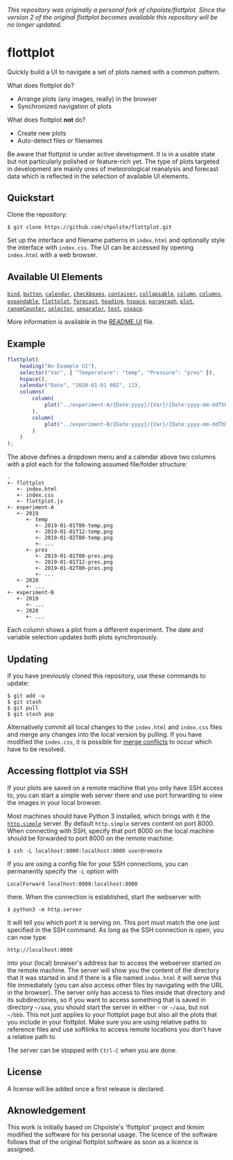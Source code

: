 ###### This repository was originally a personal fork of chpolste/flottplot. Since the version 2 of the original flottplot becomes available this repository will be no longer updated. ######

# flottplot

Quickly build a UI to navigate a set of plots named with a common pattern.

What does flottplot do?

- Arrange plots (any images, really) in the browser
- Synchronized navigation of plots

What does flottplot __not__ do?

- Create new plots
- Auto-detect files or filenames

Be aware that flottplot is under active development.
It is in a usable state but not particularly polished or feature-rich yet.
The type of plots targeted in development are mainly ones of meteorological reanalysis and forecast data which is reflected in the selection of available UI elements.


## Quickstart

Clone the repository:

    $ git clone https://github.com/chpolste/flottplot.git

Set up the interface and filename patterns in `index.html` and optionally style the interface with `index.css`.
The UI can be accessed by opening `index.html` with a web browser.


## Available UI Elements

[`bind`](README.UI.md#bind),
[`button`](README.UI.md#button),
[`calendar`](README.UI.md#calendar),
[`checkboxes`](README.UI.md#checkboxes),
[`container`](README.UI.md#container),
[`collapsable`](README.UI.md#collapsable),
[`column`](README.UI.md#column),
[`columns`](README.UI.md#columns),
[`expandable`](README.UI.md#expandable),
[`flottplot`](README.UI.md#flottplot),
[`forecast`](README.UI.md#forecast),
[`heading`](README.UI.md#heading),
[`hspace`](README.UI.md#hspace),
[`paragraph`](README.UI.md#paragraph),
[`plot`](README.UI.md#plot),
[`rangeCounter`](README.UI.md#rangecounter),
[`selector`](README.UI.md#selector),
[`separator`](README.UI.md#separator),
[`text`](README.UI.md#text),
[`vspace`](README.UI.md#vspace).

More information is available in the [README.UI](README.UI.md) file.


## Example

```javascript
flottplot(
    heading("An Example UI"),
    selector("Var", { "Temperature": "temp", "Pressure": "pres" }),
    hspace(),
    calendar("Date", "2020-01-01 00Z", 12),
    columns(
        column(
            plot("../experiment-A/{Date:yyyy}/{Var}/{Date:yyyy-mm-ddThh}-{Var}.png")
        ),
        column(
            plot("../experiment-B/{Date:yyyy}/{Var}/{Date:yyyy-mm-ddThh}-{Var}.png")
        )
    )
);
```

The above defines a dropdown menu and a calendar above two columns with a plot each for the following assumed file/folder structure:

    .
    +- flottplot
       +- index.html
       +- index.css
       +- flottplot.js
    +- experiment-A
       +- 2019
          +- temp
             +- 2019-01-01T00-temp.png
             +- 2019-01-01T12-temp.png
             +- 2019-01-02T00-temp.png
             +- ...
          +- pres
             +- 2019-01-01T00-pres.png
             +- 2019-01-01T12-pres.png
             +- 2019-01-02T00-pres.png
             +- ...
       +- 2020
          +- ...
    +- experiment-B
       +- 2019
          +- ...
       +- 2020
          +- ...

Each column shows a plot from a different experiment.
The date and variable selection updates both plots synchronously.


## Updating

If you have previously cloned this repository, use these commands to update:

    $ git add -u
    $ git stash
    $ git pull
    $ git stash pop

Alternatively commit all local changes to the `index.html` and `index.css` files and merge any changes into the local version by pulling.
If you have modified the `index.css`, it is possible for [merge conflicts](https://www.atlassian.com/git/tutorials/using-branches/merge-conflicts) to occur which have to be resolved.


## Accessing flottplot via SSH

If your plots are saved on a remote machine that you only have SSH access to, you can start a simple web server there and use port forwarding to view the images in your local browser.

Most machines should have Python 3 installed, which brings with it the [`http.simple`](https://docs.python.org/3/library/http.server.html) server.
By default `http.simple` serves content on port 8000.
When connecting with SSH, specify that port 8000 on the local machine should be forwarded to port 8000 on the remote machine:

    $ ssh -L localhost:8000:localhost:8000 user@remote

If you are using a config file for your SSH connections, you can permanently specify the `-L` option with

    LocalForward localhost:8000:localhost:8000

there.
When the connection is established, start the webserver with

    $ python3 -m http.server

It will tell you which port it is serving on.
This port must match the one just specified in the SSH command.
As long as the SSH connection is open, you can now type

    http://localhost:8000

into your (local) browser's address bar to access the webserver started on the remote machine.
The server will show you the content of the directory that it was started in and if there is a file named `index.html` it will serve this file immediately (you can also access other files by navigating with the URL in the browser).
The server only has access to files inside that directory and its subdirectories, so if you want to access something that is saved in directory `~/aaa`, you should start the server in either `~` or `~/aaa`, but not `~/bbb`.
This not just applies to your flottplot page but also all the plots that you include in your flottplot.
Make sure you are using relative paths to reference files and use softlinks to access remote locations you don't have a relative path to.

The server can be stopped with `Ctrl-C` when you are done.


## License

A license will be added once a first release is declared.

## Aknowledgement

This work is initially based on Chpolste's 'flottplot' project and tkmim modified the software for his personal usage. The licence of the software follows that of the original flottplot software as soon as a licence is assigned. 
